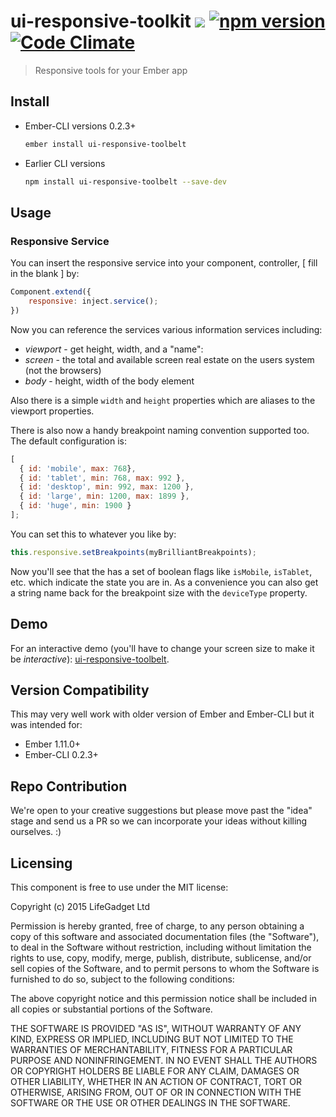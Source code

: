 # ui-responsive-toolkit ![ ](https://travis-ci.org/lifegadget/ui-responsive-toolbelt.svg) [![npm version](https://badge.fury.io/js/ui-responsive-toolbelt.svg)](http://badge.fury.io/js/ui-responsive-toolbelt) [![Code Climate](https://codeclimate.com/github/lifegadget/ui-responsive-toolbelt/badges/gpa.svg)](https://codeclimate.com/github/lifegadget/ui-responsive-toolbelt) #


> Responsive tools for your Ember app

## Install ##

- Ember-CLI versions 0.2.3+
    ````bash
    ember install ui-responsive-toolbelt
    ````

- Earlier CLI versions
    ````bash
    npm install ui-responsive-toolbelt --save-dev
    ````

## Usage ##

### Responsive Service ###

You can insert the responsive service into your component, controller, [ fill in the blank ] by:

````js
Component.extend({
    responsive: inject.service();
})
````

Now you can reference the services various information services including:

- *viewport* - get height, width, and a "name":
- *screen* - the total and available screen real estate on the users system (not the browsers)
- *body* - height, width of the body element

Also there is a simple `width` and `height` properties which are aliases to the viewport properties.

There is also now a handy breakpoint naming convention supported too. The default configuration is:

````javascript
[
  { id: 'mobile', max: 768},
  { id: 'tablet', min: 768, max: 992 },
  { id: 'desktop', min: 992, max: 1200 },
  { id: 'large', min: 1200, max: 1899 },
  { id: 'huge', min: 1900 }
];
````

You can set this to whatever you like by:

````javascript
this.responsive.setBreakpoints(myBrilliantBreakpoints);
````

Now you'll see that the has a set of boolean flags like `isMobile`, `isTablet`, etc. which indicate the state you are in. As a convenience you can also get a string name back for the breakpoint size with the `deviceType` property.

## Demo

For an interactive demo (you'll have to change your screen size to make it be *interactive*): [ui-responsive-toolbelt](https://ui-responsive-toolbelt.firebaseapp.com/).

## Version Compatibility

This may very well work with older version of Ember and Ember-CLI but it was intended for:

- Ember 1.11.0+
- Ember-CLI 0.2.3+

## Repo Contribution

We're open to your creative suggestions but please move past the "idea" stage
and send us a PR so we can incorporate your ideas without killing ourselves. :)

## Licensing

This component is free to use under the MIT license:

Copyright (c) 2015 LifeGadget Ltd

Permission is hereby granted, free of charge, to any person obtaining a copy of
this software and associated documentation files (the "Software"), to deal in
the Software without restriction, including without limitation the rights to
use, copy, modify, merge, publish, distribute, sublicense, and/or sell copies
of the Software, and to permit persons to whom the Software is furnished to do
so, subject to the following conditions:

The above copyright notice and this permission notice shall be included in all
copies or substantial portions of the Software.

THE SOFTWARE IS PROVIDED "AS IS", WITHOUT WARRANTY OF ANY KIND, EXPRESS OR
IMPLIED, INCLUDING BUT NOT LIMITED TO THE WARRANTIES OF MERCHANTABILITY,
FITNESS FOR A PARTICULAR PURPOSE AND NONINFRINGEMENT. IN NO EVENT SHALL THE
AUTHORS OR COPYRIGHT HOLDERS BE LIABLE FOR ANY CLAIM, DAMAGES OR OTHER
LIABILITY, WHETHER IN AN ACTION OF CONTRACT, TORT OR OTHERWISE, ARISING FROM,
OUT OF OR IN CONNECTION WITH THE SOFTWARE OR THE USE OR OTHER DEALINGS IN THE
SOFTWARE.
